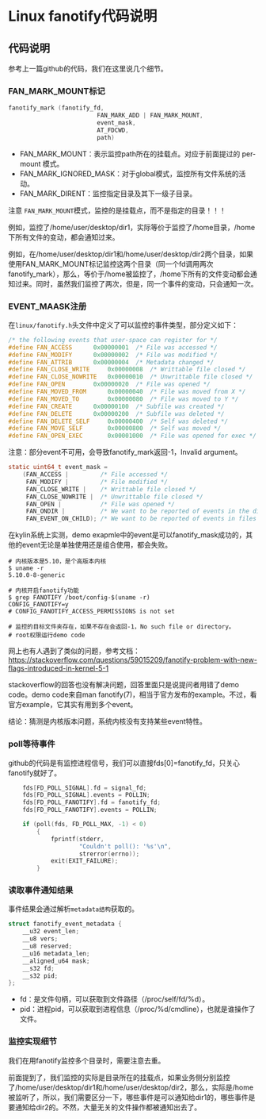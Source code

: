 # Linux fanotify代码说明

## 代码说明
参考上一篇github的代码，我们在这里说几个细节。
### FAN_MARK_MOUNT标记
```c
fanotify_mark (fanotify_fd,
                         FAN_MARK_ADD | FAN_MARK_MOUNT,
                         event_mask,
                         AT_FDCWD,
                         path)
```
* FAN_MARK_MOUNT：表示监控path所在的挂载点。对应于前面提过的 per-mount 模式。
* FAN_MARK_IGNORED_MASK：对于global模式，监控所有文件系统的活动。
* FAN_MARK_DIRENT：监控指定目录及其下一级子目录。

注意 `FAN_MARK_MOUNT`模式，监控的是挂载点，而不是指定的目录！！！

例如，监控了/home/user/desktop/dir1，实际等价于监控了/home目录，/home下所有文件的变动，都会通知过来。

例如，在/home/user/desktop/dir1和/home/user/desktop/dir2两个目录，如果使用FAN_MARK_MOUNT标记监控这两个目录（同一个fd调用两次fanotify_mark），那么，等价于/home被监控了，/home下所有的文件变动都会通知过来。同时，虽然我们监控了两次，但是，同一个事件的变动，只会通知一次。

### EVENT_MAASK注册
在`linux/fanotify.h`头文件中定义了可以监控的事件类型，部分定义如下：
```c
/* the following events that user-space can register for */
#define FAN_ACCESS		0x00000001	/* File was accessed */
#define FAN_MODIFY		0x00000002	/* File was modified */
#define FAN_ATTRIB		0x00000004	/* Metadata changed */
#define FAN_CLOSE_WRITE		0x00000008	/* Writtable file closed */
#define FAN_CLOSE_NOWRITE	0x00000010	/* Unwrittable file closed */
#define FAN_OPEN		0x00000020	/* File was opened */
#define FAN_MOVED_FROM		0x00000040	/* File was moved from X */
#define FAN_MOVED_TO		0x00000080	/* File was moved to Y */
#define FAN_CREATE		0x00000100	/* Subfile was created */
#define FAN_DELETE		0x00000200	/* Subfile was deleted */
#define FAN_DELETE_SELF		0x00000400	/* Self was deleted */
#define FAN_MOVE_SELF		0x00000800	/* Self was moved */
#define FAN_OPEN_EXEC		0x00001000	/* File was opened for exec */
```
注意：部分event不可用，会导致fanotify_mark返回-1，Invalid argument。

```c
static uint64_t event_mask =
    (FAN_ACCESS |         /* File accessed */
     FAN_MODIFY |         /* File modified */
     FAN_CLOSE_WRITE |    /* Writtable file closed */
     FAN_CLOSE_NOWRITE |  /* Unwrittable file closed */
     FAN_OPEN |           /* File was opened */
     FAN_ONDIR |          /* We want to be reported of events in the directory */
     FAN_EVENT_ON_CHILD); /* We want to be reported of events in files of the directory */
```
在kylin系统上实测，demo exapmle中的event是可以fanotify_mask成功的，其他的event无论是单独使用还是组合使用，都会失败。

```shell
# 内核版本是5.10，是个高版本内核
$ uname -r
5.10.0-8-generic

# 内核开启fanotify功能
$ grep FANOTIFY /boot/config-$(uname -r)
CONFIG_FANOTIFY=y
# CONFIG_FANOTIFY_ACCESS_PERMISSIONS is not set

# 监控的目标文件夹存在，如果不存在会返回-1，No such file or directory。
# root权限运行demo code
```

网上也有人遇到了类似的问题，参考文档：https://stackoverflow.com/questions/59015209/fanotify-problem-with-new-flags-introduced-in-kernel-5-1

stackoverflow的回答也没有解决问题，回答里面只是说提问者用错了demo code。demo code来自man fanotify(7)，相当于官方发布的example。不过，看官方example，它其实有用到多个event。

结论：猜测是内核版本问题，系统内核没有支持某些event特性。

### poll等待事件
github的代码是有监控进程信号，我们可以直接fds[0]=fanotify_fd，只关心fanotify就好了。
```c
    fds[FD_POLL_SIGNAL].fd = signal_fd;
    fds[FD_POLL_SIGNAL].events = POLLIN;
    fds[FD_POLL_FANOTIFY].fd = fanotify_fd;
    fds[FD_POLL_FANOTIFY].events = POLLIN;

    if (poll(fds, FD_POLL_MAX, -1) < 0)
        {
            fprintf(stderr,
                    "Couldn't poll(): '%s'\n",
                    strerror(errno));
            exit(EXIT_FAILURE);
        }
```

### 读取事件通知结果
事件结果会通过解析`metadata结构`获取的。
```c
struct fanotify_event_metadata {
	__u32 event_len;
	__u8 vers;
	__u8 reserved;
	__u16 metadata_len;
	__aligned_u64 mask;
	__s32 fd;
	__s32 pid;
};
```
* fd：是文件句柄，可以获取到文件路径（/proc/self/fd/%d）。
* pid：进程pid，可以获取到进程信息（/proc/%d/cmdline），也就是谁操作了文件。


### 监控实现细节
我们在用fanotify监控多个目录时，需要注意去重。

前面提到了，我们监控的实际是目录所在的挂载点，如果业务侧分别监控了/home/user/desktop/dir1和/home/user/desktop/dir2，那么，实际是/home被监听了，所以，我们需要区分一下，哪些事件是可以通知给dir1的，哪些事件是要通知给dir2的。不然，大量无关的文件操作都被通知出去了。
